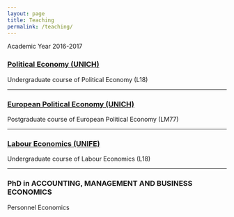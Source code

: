 ```yaml
---
layout: page
title: Teaching
permalink: /teaching/
---
```


Academic Year 2016-2017 

### [Political Economy (UNICH)](http://elearning.unich.it/enrol/index.php?id=261)
Undergraduate course of Political Economy (L18)

-----

### [European Political Economy (UNICH)](http://elearning.unich.it/enrol/index.php?id=259)
Postgraduate course of European Political Economy (LM77)

-----

### [Labour Economics (UNIFE)](http://www.unife.it/economia/economia/insegnamenti/economia-del-lavoro)
Undergraduate course of Labour Economics (L18)

-----

### PhD in ACCOUNTING, MANAGEMENT AND BUSINESS ECONOMICS
Personnel Economics
